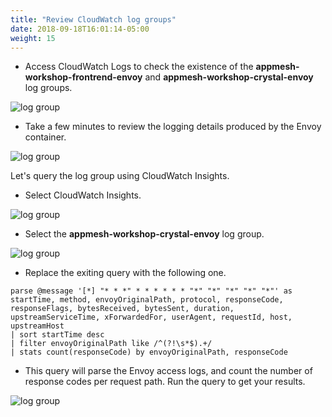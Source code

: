 ```yaml
---
title: "Review CloudWatch log groups"
date: 2018-09-18T16:01:14-05:00
weight: 15
---
```


* Access CloudWatch Logs to check the existence of the **appmesh-workshop-frontrend-envoy** and **appmesh-workshop-crystal-envoy** log groups.

![log group](/images/monitoring/log_group.png)

* Take a few minutes to review the logging details produced by the Envoy container.

![log group](/images/monitoring/log_stream.png)

Let's query the log group using CloudWatch Insights.

* Select CloudWatch Insights.

![log group](/images/monitoring/insights_1.png?height=400px)

* Select the **appmesh-workshop-crystal-envoy** log group.

![log group](/images/monitoring/insights_2.png)

* Replace the exiting query with the following one.

```
parse @message '[*] "* * *" * * * * * * "*" "*" "*" "*" "*"' as startTime, method, envoyOriginalPath, protocol, responseCode, responseFlags, bytesReceived, bytesSent, duration, upstreamServiceTime, xForwardedFor, userAgent, requestId, host, upstreamHost
| sort startTime desc
| filter envoyOriginalPath like /^(?!\s*$).+/
| stats count(responseCode) by envoyOriginalPath, responseCode
```

* This query will parse the Envoy access logs, and count the number of response codes per request path. Run the query to get your results.

![log group](/images/monitoring/insights_4.png)